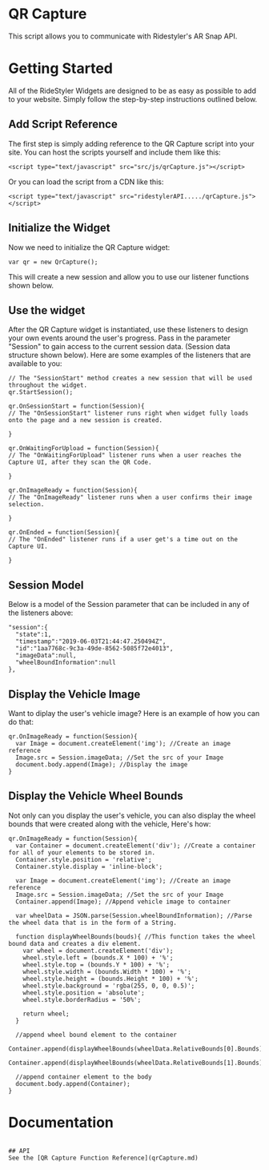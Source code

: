 # QR Capture
This script allows you to communicate with Ridestyler's AR Snap API.

# Getting Started
All of the RideStyler Widgets are designed to be as easy as possible to add to your website. Simply follow the step-by-step instructions outlined below.

## Add Script Reference
The first step is simply adding reference to the QR Capture script into your site. You can host the scripts yourself and include them like this:
```
<script type="text/javascript" src="src/js/qrCapture.js"></script>
```

Or you can load the script from a CDN like this:
```
<script type="text/javascript" src="ridestylerAPI...../qrCapture.js"></script>
```

## Initialize the Widget
Now we need to initialize the QR Capture widget:
```
var qr = new QrCapture();
```
This will create a new session and allow you to use our listener functions shown below.

## Use the widget
After the QR Capture widget is instantiated, use these listeners to design your own events around the user's progress. Pass in the parameter "Session" to gain access to the current session data. (Session data structure shown below). Here are some examples of the listeners that are available to you:
```
// The "SessionStart" method creates a new session that will be used throughout the widget.
qr.StartSession();

qr.OnSessionStart = function(Session){
// The "OnSessionStart" listener runs right when widget fully loads onto the page and a new session is created.

}

qr.OnWaitingForUpload = function(Session){
// The "OnWaitingForUpload" listener runs when a user reaches the Capture UI, after they scan the QR Code.

}

qr.OnImageReady = function(Session){
// The "OnImageReady" listener runs when a user confirms their image selection.

}

qr.OnEnded = function(Session){
// The "OnEnded" listener runs if a user get's a time out on the Capture UI.

}
```

## Session Model
Below is a model of the Session parameter that can be included in any of the listeners above:
```
"session":{
  "state":1,
  "timestamp":"2019-06-03T21:44:47.250494Z",
  "id":"1aa7768c-9c3a-49de-8562-5085f72e4013",
  "imageData":null,
  "wheelBoundInformation":null
},
```

## Display the Vehicle Image 
Want to diplay the user's vehicle image? Here is an example of how you can do that:
```
qr.OnImageReady = function(Session){
  var Image = document.createElement('img'); //Create an image reference
  Image.src = Session.imageData; //Set the src of your Image
  document.body.append(Image); //Display the image
}

```

## Display the Vehicle Wheel Bounds
Not only can you display the user's vehicle, you can also display the wheel bounds that were created along with the vehicle, Here's how:
```
qr.OnImageReady = function(Session){
  var Container = document.createElement('div'); //Create a container for all of your elements to be stored in.
  Container.style.position = 'relative';
  Container.style.display = 'inline-block';
  
  var Image = document.createElement('img'); //Create an image reference
  Image.src = Session.imageData; //Set the src of your Image
  Container.append(Image); //Append vehicle image to container
  
  var wheelData = JSON.parse(Session.wheelBoundInformation); //Parse the wheel data that is in the form of a String.
  
  function displayWheelBounds(bouds){ //This function takes the wheel bound data and creates a div element.
    var wheel = document.createElement('div');
    wheel.style.left = (bounds.X * 100) + '%';
    wheel.style.top = (bounds.Y * 100) + '%';
    wheel.style.width = (bounds.Width * 100) + '%';
    wheel.style.height = (bounds.Height * 100) + '%';
    wheel.style.background = 'rgba(255, 0, 0, 0.5)';
    wheel.style.position = 'absolute';
    wheel.style.borderRadius = '50%';
    
    return wheel;
  }
  
  //append wheel bound element to the container
  Container.append(displayWheelBounds(wheelData.RelativeBounds[0].Bounds)); 
  Container.append(displayWheelBounds(wheelData.RelativeBounds[1].Bounds));
  
  //append container element to the body
  document.body.append(Container);
}

```

# Documentation
```

## API
See the [QR Capture Function Reference](qrCapture.md)
